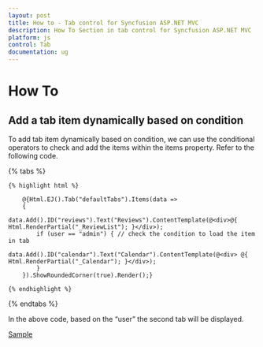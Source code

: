 ```yaml
---
layout: post
title: How to - Tab control for Syncfusion ASP.NET MVC
description: How To Section in tab control for Syncfusion ASP.NET MVC
platform: js
control: Tab
documentation: ug
---
```


# How To

## Add a tab item dynamically based on condition

To add tab item dynamically based on condition, we can use the conditional operators to check and add the items within the items property. Refer to the following code.

{% tabs %}

    {% highlight html %}

        @{Html.EJ().Tab("defaultTabs").Items(data =>
        {
            data.Add().ID("reviews").Text("Reviews").ContentTemplate(@<div>@{ Html.RenderPartial("_ReviewList"); }</div>);
            if (user == "admin") { // check the condition to load the item in tab
                    data.Add().ID("calendar").Text("Calendar").ContentTemplate(@<div> @{ Html.RenderPartial("_Calendar"); }</div>);
            }
        }).ShowRoundedCorner(true).Render();}
       
    {% endhighlight %}

{% endtabs %}

In the above code, based on the “user” the second tab will be displayed.

[Sample](http://www.syncfusion.com/downloads/support/directtrac/162785/ze/DropdownCascading_(5)696317518)


